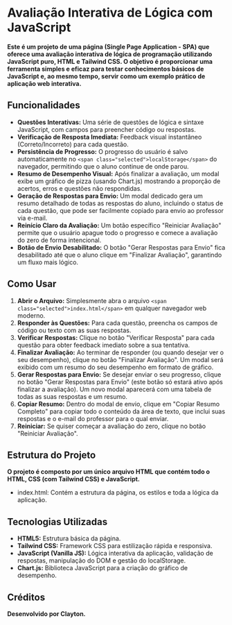 # Avaliação Interativa de Lógica com JavaScript

**Este é um projeto de uma página (Single Page Application - SPA) que oferece uma avaliação interativa de lógica de programação utilizando JavaScript puro, HTML e Tailwind CSS. O objetivo é proporcionar uma ferramenta simples e eficaz para testar conhecimentos básicos de JavaScript e, ao mesmo tempo, servir como um exemplo prático de aplicação web interativa.**

## Funcionalidades

* **Questões Interativas:** Uma série de questões de lógica e sintaxe JavaScript, com campos para preencher código ou respostas.
* **Verificação de Resposta Imediata:** Feedback visual instantâneo (Correto/Incorreto) para cada questão.
* **Persistência de Progresso:** O progresso do usuário é salvo automaticamente no `<span class="selected">localStorage</span>` do navegador, permitindo que o aluno continue de onde parou.
* **Resumo de Desempenho Visual:** Após finalizar a avaliação, um modal exibe um gráfico de pizza (usando Chart.js) mostrando a proporção de acertos, erros e questões não respondidas.
* **Geração de Respostas para Envio:** Um modal dedicado gera um resumo detalhado de todas as respostas do aluno, incluindo o status de cada questão, que pode ser facilmente copiado para envio ao professor via e-mail.
* **Reinício Claro da Avaliação:** Um botão específico "Reiniciar Avaliação" permite que o usuário apague todo o progresso e comece a avaliação do zero de forma intencional.
* **Botão de Envio Desabilitado:** O botão "Gerar Respostas para Envio" fica desabilitado até que o aluno clique em "Finalizar Avaliação", garantindo um fluxo mais lógico.

## Como Usar

1. **Abrir o Arquivo:** Simplesmente abra o arquivo `<span class="selected">index.html</span>` em qualquer navegador web moderno.
2. **Responder às Questões:** Para cada questão, preencha os campos de código ou texto com as suas respostas.
3. **Verificar Respostas:** Clique no botão "Verificar Resposta" para cada questão para obter feedback imediato sobre a sua tentativa.
4. **Finalizar Avaliação:** Ao terminar de responder (ou quando desejar ver o seu desempenho), clique no botão "Finalizar Avaliação". Um modal será exibido com um resumo do seu desempenho em formato de gráfico.
5. **Gerar Respostas para Envio:** Se desejar enviar o seu progresso, clique no botão "Gerar Respostas para Envio" (este botão só estará ativo após finalizar a avaliação). Um novo modal aparecerá com uma tabela de todas as suas respostas e um resumo.
6. **Copiar Resumo:** Dentro do modal de envio, clique em "Copiar Resumo Completo" para copiar todo o conteúdo da área de texto, que inclui suas respostas e o e-mail do professor para o qual enviar.
7. **Reiniciar:** Se quiser começar a avaliação do zero, clique no botão "Reiniciar Avaliação".

## Estrutura do Projeto

**O projeto é composto por um único arquivo HTML que contém todo o HTML, CSS (com Tailwind CSS) e JavaScript.**

* <span class="selected">index.html</span>: Contém a estrutura da página, os estilos e toda a lógica da aplicação.

## Tecnologias Utilizadas

* **HTML5:** Estrutura básica da página.
* **Tailwind CSS:** Framework CSS para estilização rápida e responsiva.
* **JavaScript (Vanilla JS):** Lógica interativa da aplicação, validação de respostas, manipulação do DOM e gestão do <span class="selected">localStorage</span>.
* **Chart.js:** Biblioteca JavaScript para a criação do gráfico de desempenho.

## Créditos

**Desenvolvido por Clayton.**
